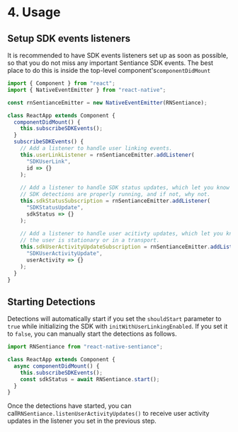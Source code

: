 # 4. Usage

## Setup SDK events listeners

It is recommended to have SDK events listeners set up as soon as possible, so that you do not miss any important Sentiance SDK events. The best place to do this is inside the top-level component's`componentDidMount`

```javascript
import { Component } from "react";
import { NativeEventEmitter } from "react-native";

const rnSentianceEmitter = new NativeEventEmitter(RNSentiance);

class ReactApp extends Component {
  componentDidMount() {
    this.subscribeSDKEvents();
  }
  subscribeSDKEvents() {
    // Add a listener to handle user linking events.
    this.userLinkListener = rnSentianceEmitter.addListener(
      "SDKUserLink",
      id => {}
    );
    
    // Add a listener to handle SDK status updates, which let you know if 
    // SDK detections are properly running, and if not, why not.
    this.sdkStatusSubscription = rnSentianceEmitter.addListener(
      "SDKStatusUpdate",
      sdkStatus => {}
    );
    
    // Add a listener to handle user acitivty updates, which let you know if
    // the user is stationary or in a transport.
    this.sdkUserActivityUpdateSubscription = rnSentianceEmitter.addListener(
      "SDKUserActivityUpdate",
      userActivity => {}
    );
  }
}
```

## Starting Detections

Detections will automatically start if you set the `shouldStart` parameter to `true` while initializing the SDK with `initWithUserLinkingEnabled`. If you set it to `false`, you can manually start the detections as follows.

```javascript
import RNSentiance from "react-native-sentiance";

class ReactApp extends Component {
  async componentDidMount() {
    this.subscribeSDKEvents();
    const sdkStatus = await RNSentiance.start();
  }
}
```

Once the detections have started, you can call`RNSentiance.listenUserActivityUpdates()` to receive user activity updates in the listener you set in the previous step.



